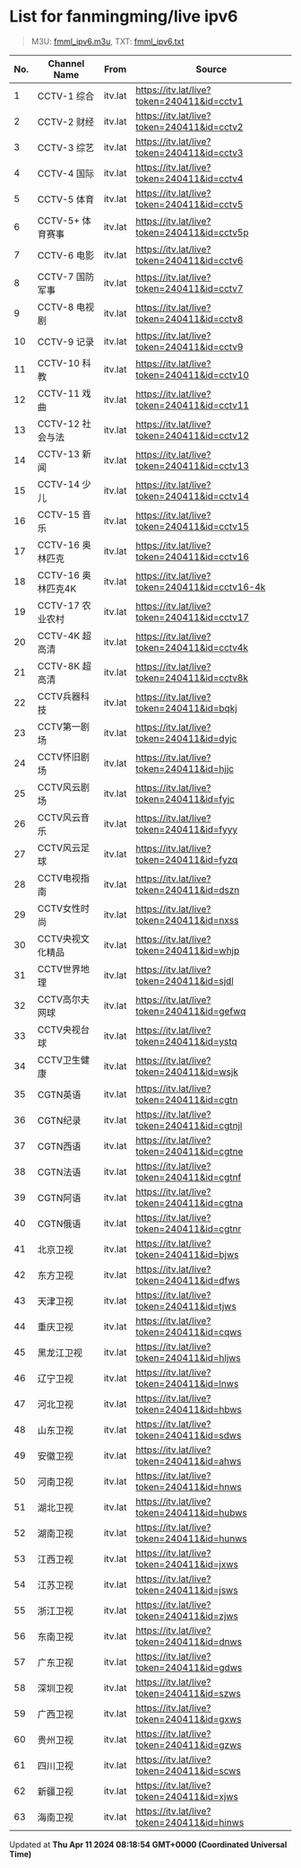 # List for **fanmingming/live ipv6**

> M3U: [fmml_ipv6.m3u](/fmml_ipv6.m3u), TXT: [fmml_ipv6.txt](/txt/fmml_ipv6.txt)

| No. | Channel Name | From | Source |
| --- | ------------ | ---- | ------ |
| 1 | CCTV-1 综合 | itv.lat | <https://itv.lat/live?token=240411&id=cctv1> |
| 2 | CCTV-2 财经 | itv.lat | <https://itv.lat/live?token=240411&id=cctv2> |
| 3 | CCTV-3 综艺 | itv.lat | <https://itv.lat/live?token=240411&id=cctv3> |
| 4 | CCTV-4 国际 | itv.lat | <https://itv.lat/live?token=240411&id=cctv4> |
| 5 | CCTV-5 体育 | itv.lat | <https://itv.lat/live?token=240411&id=cctv5> |
| 6 | CCTV-5+ 体育赛事 | itv.lat | <https://itv.lat/live?token=240411&id=cctv5p> |
| 7 | CCTV-6 电影 | itv.lat | <https://itv.lat/live?token=240411&id=cctv6> |
| 8 | CCTV-7 国防军事 | itv.lat | <https://itv.lat/live?token=240411&id=cctv7> |
| 9 | CCTV-8 电视剧 | itv.lat | <https://itv.lat/live?token=240411&id=cctv8> |
| 10 | CCTV-9 记录 | itv.lat | <https://itv.lat/live?token=240411&id=cctv9> |
| 11 | CCTV-10 科教 | itv.lat | <https://itv.lat/live?token=240411&id=cctv10> |
| 12 | CCTV-11 戏曲 | itv.lat | <https://itv.lat/live?token=240411&id=cctv11> |
| 13 | CCTV-12 社会与法 | itv.lat | <https://itv.lat/live?token=240411&id=cctv12> |
| 14 | CCTV-13 新闻 | itv.lat | <https://itv.lat/live?token=240411&id=cctv13> |
| 15 | CCTV-14 少儿 | itv.lat | <https://itv.lat/live?token=240411&id=cctv14> |
| 16 | CCTV-15 音乐 | itv.lat | <https://itv.lat/live?token=240411&id=cctv15> |
| 17 | CCTV-16 奥林匹克 | itv.lat | <https://itv.lat/live?token=240411&id=cctv16> |
| 18 | CCTV-16 奥林匹克4K | itv.lat | <https://itv.lat/live?token=240411&id=cctv16-4k> |
| 19 | CCTV-17 农业农村 | itv.lat | <https://itv.lat/live?token=240411&id=cctv17> |
| 20 | CCTV-4K 超高清 | itv.lat | <https://itv.lat/live?token=240411&id=cctv4k> |
| 21 | CCTV-8K 超高清 | itv.lat | <https://itv.lat/live?token=240411&id=cctv8k> |
| 22 | CCTV兵器科技 | itv.lat | <https://itv.lat/live?token=240411&id=bqkj> |
| 23 | CCTV第一剧场 | itv.lat | <https://itv.lat/live?token=240411&id=dyjc> |
| 24 | CCTV怀旧剧场 | itv.lat | <https://itv.lat/live?token=240411&id=hjjc> |
| 25 | CCTV风云剧场 | itv.lat | <https://itv.lat/live?token=240411&id=fyjc> |
| 26 | CCTV风云音乐 | itv.lat | <https://itv.lat/live?token=240411&id=fyyy> |
| 27 | CCTV风云足球 | itv.lat | <https://itv.lat/live?token=240411&id=fyzq> |
| 28 | CCTV电视指南 | itv.lat | <https://itv.lat/live?token=240411&id=dszn> |
| 29 | CCTV女性时尚 | itv.lat | <https://itv.lat/live?token=240411&id=nxss> |
| 30 | CCTV央视文化精品 | itv.lat | <https://itv.lat/live?token=240411&id=whjp> |
| 31 | CCTV世界地理 | itv.lat | <https://itv.lat/live?token=240411&id=sjdl> |
| 32 | CCTV高尔夫网球 | itv.lat | <https://itv.lat/live?token=240411&id=gefwq> |
| 33 | CCTV央视台球 | itv.lat | <https://itv.lat/live?token=240411&id=ystq> |
| 34 | CCTV卫生健康 | itv.lat | <https://itv.lat/live?token=240411&id=wsjk> |
| 35 | CGTN英语 | itv.lat | <https://itv.lat/live?token=240411&id=cgtn> |
| 36 | CGTN纪录 | itv.lat | <https://itv.lat/live?token=240411&id=cgtnjl> |
| 37 | CGTN西语 | itv.lat | <https://itv.lat/live?token=240411&id=cgtne> |
| 38 | CGTN法语 | itv.lat | <https://itv.lat/live?token=240411&id=cgtnf> |
| 39 | CGTN阿语 | itv.lat | <https://itv.lat/live?token=240411&id=cgtna> |
| 40 | CGTN俄语 | itv.lat | <https://itv.lat/live?token=240411&id=cgtnr> |
| 41 | 北京卫视 | itv.lat | <https://itv.lat/live?token=240411&id=bjws> |
| 42 | 东方卫视 | itv.lat | <https://itv.lat/live?token=240411&id=dfws> |
| 43 | 天津卫视 | itv.lat | <https://itv.lat/live?token=240411&id=tjws> |
| 44 | 重庆卫视 | itv.lat | <https://itv.lat/live?token=240411&id=cqws> |
| 45 | 黑龙江卫视 | itv.lat | <https://itv.lat/live?token=240411&id=hljws> |
| 46 | 辽宁卫视 | itv.lat | <https://itv.lat/live?token=240411&id=lnws> |
| 47 | 河北卫视 | itv.lat | <https://itv.lat/live?token=240411&id=hbws> |
| 48 | 山东卫视 | itv.lat | <https://itv.lat/live?token=240411&id=sdws> |
| 49 | 安徽卫视 | itv.lat | <https://itv.lat/live?token=240411&id=ahws> |
| 50 | 河南卫视 | itv.lat | <https://itv.lat/live?token=240411&id=hnws> |
| 51 | 湖北卫视 | itv.lat | <https://itv.lat/live?token=240411&id=hubws> |
| 52 | 湖南卫视 | itv.lat | <https://itv.lat/live?token=240411&id=hunws> |
| 53 | 江西卫视 | itv.lat | <https://itv.lat/live?token=240411&id=jxws> |
| 54 | 江苏卫视 | itv.lat | <https://itv.lat/live?token=240411&id=jsws> |
| 55 | 浙江卫视 | itv.lat | <https://itv.lat/live?token=240411&id=zjws> |
| 56 | 东南卫视 | itv.lat | <https://itv.lat/live?token=240411&id=dnws> |
| 57 | 广东卫视 | itv.lat | <https://itv.lat/live?token=240411&id=gdws> |
| 58 | 深圳卫视 | itv.lat | <https://itv.lat/live?token=240411&id=szws> |
| 59 | 广西卫视 | itv.lat | <https://itv.lat/live?token=240411&id=gxws> |
| 60 | 贵州卫视 | itv.lat | <https://itv.lat/live?token=240411&id=gzws> |
| 61 | 四川卫视 | itv.lat | <https://itv.lat/live?token=240411&id=scws> |
| 62 | 新疆卫视 | itv.lat | <https://itv.lat/live?token=240411&id=xjws> |
| 63 | 海南卫视 | itv.lat | <https://itv.lat/live?token=240411&id=hinws> |

Updated at **Thu Apr 11 2024 08:18:54 GMT+0000 (Coordinated Universal Time)**
